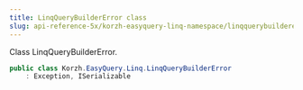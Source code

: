 ```yaml
---
title: LinqQueryBuilderError class
slug: api-reference-5x/korzh-easyquery-linq-namespace/linqquerybuildererror-class
---
```



Class LinqQueryBuilderError.
```csharp
public class Korzh.EasyQuery.Linq.LinqQueryBuilderError
    : Exception, ISerializable

```
